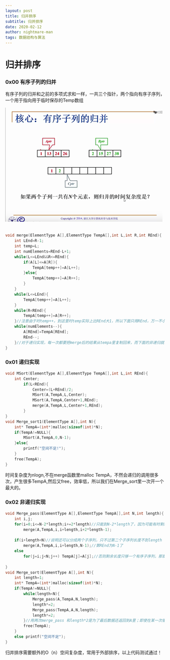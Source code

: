 ```yaml
---
layout: post
title: 归并排序
subtitle: 归并排序
date: 2020-02-12
author: nightmare-man
tags: 数据结构与算法
---
```

# 归并排序

### 0x00 有序子列的归并

​							有序子列的归并和之前的多项式求和一样，一共三个指针，两个指向有序子序列，一个用于指向用于临时保存的Temp数组

![QQ截图20200212114803](/assets/img/QQ截图20200212114803.png)

```c

void merge(ElementType A[],ElementType TempA[],int L,int R,int REnd){
	int LEnd=R-1;
    int temp=L;
    int numElements=REnd-L+1;
    while(L<=LEnd&&R<=REnd){
        if(A[L]<=A[R]){
            TempA[temp++]=A[L++];
        }else{
            TempA[temp++]=A[R++];
		}
    }
    while(L<=LEnd){
        TempA[temp++]=A[L++];
    }
    while(R<REnd){
        TempA[temp++]=A[R++];
	}//注意由于时temp++，到这里时temp实际上比REnd大1，所以下面只用REnd，万一不小心使TempA越界，那么free的时候会报错！
   	while(numElements--){
   		A[REnd]=TempA[REnd];
   		REnd--;
	}//对于递归实现，每一次都要把merge后的结果从tempa里复制回来，而下面的非递归就不用了
}
```

### 0x01 递归实现

```c
void MSort(ElementType A[],ElementType TempA[],int L,int REnd){
    int Center;
        if(L<REnd){
        	Center=(L+REnd)/2;
            MSort(A,TempA,L,Center);
            MSort(A,TempA,Center+1,REnd);
            merge(A,TempA,L,Center+1,REnd);
        }
}
void Merge_sort1(ElementType A[],int N){
	int* TempA=(int*)malloc(sizeof(int)*N);
    if(TempA!=NULL){
        MSort(A,TempA,0,N-1);
    }else{
        printf("空间不足!");
    }
    free(TempA);
}
```

时间复杂度为nlogn,不在merge函数里malloc TempA，不然会递归的调用很多次，产生很多TempA,然后又free，效率低，所以我们在Merge_sort里一次开一个最大的。

### 0x02 非递归实现

```c
void Merge_pass(ElementType A[],ElementType TempA[],int N,int length){
    int i,j;
    for(i=0;i<=N-2*length;i+=2*length)//只能到N-2*length了，因为可能有时剩余的待排序列长度不带2*length个
        merge(A,TempA,i,i+length,i+2*length-1);
    
	if(i+length<N)//说明还可以分成两个子序列，只不过第二个子序列长度不到length
        merge(A,TempA,i,i+length,N-1);//第REnd为N-1了
    else
        for(j=i;j<N;j++) TempA[j]=A[j];//否则剩余长度只够一个有序子序列，那就直接复制到TempA里
	
}
void Merge_sort(ElementType A[],int N){
    int length=1;
    int* TempA=(int*)malloc(sizeof(int)*N);
    if(TempA!=NULL){
        while(length<N){
            Merge_pass(A,TempA,N,length);
            length*=2;
            Merge_pass(TempA,A,N,length);
            length*=2;
        }//用两次merge_pass 和length*2是为了最后数据还返回到A里；即使在某一次循环的第一次merge_pass中length已经到了N/2了也不用担心下一步的length太大导致只够分出一个完整的有序序列，我们的merge_pass对这个情况有处理
        free(TempA);
    }
    else printf("空间不足");
}
```

归并排序需要额外的O（n）空间复杂度，常用于外部排序，以上代码测试通过！
